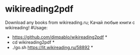 # wikireading2pdf
Download any books from wikireading.ru; Качай любые книги с wikireading!
#Usage:
* https://github.com/dimpablo/wikireading2pdf *
* cd wikireading2pdf *
* ./go.sh https://lit.wikireading.ru/58892 *
